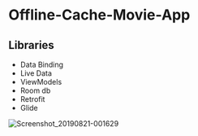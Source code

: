 # Offline-Cache-Movie-App


## Libraries
 - Data Binding
 - Live Data 
 - ViewModels
 - Room db
 - Retrofit
 - Glide



![Screenshot_20190821-001629](https://user-images.githubusercontent.com/7644709/63388589-4077e780-c3a9-11e9-9548-437d1bf5b9d7.png)
